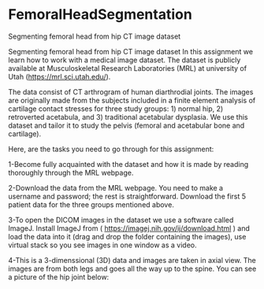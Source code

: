 # FemoralHeadSegmentation
Segmenting femoral head from hip CT image dataset


Segmenting femoral head from hip CT image dataset
In this assignment we learn how to work with a medical image dataset. The dataset is publicly available at Musculoskeletal Research Laboratories (MRL) at university of Utah (https://mrl.sci.utah.edu/).

The data consist of CT arthrogram of human diarthrodial joints. The images are originally made from the subjects included in a finite element analysis of cartilage contact stresses for three study groups: 1) normal hip, 2) retroverted acetabula, and 3) traditional acetabular dysplasia. We use this dataset and tailor it to study the pelvis (femoral and acetabular bone and cartilage).

Here, are the tasks you need to go through for this assignment:

1-Become fully acquainted with the dataset and how it is made by reading thoroughly through the MRL webpage.

2-Download the data from the MRL webpage. You need to make a username and password; the rest is straightforward. Download the first 5 patient data for the three groups mentioned above.

3-To open the DICOM images in the dataset we use a software called ImageJ. Install ImageJ from ( https://imagej.nih.gov/ij/download.html ) and load the data into it (drag and drop the folder containing the images), use virtual stack so you see images in one window as a video.

4-This is a 3-dimenssional (3D) data and images are taken in axial view. The images are from both legs and goes all the way up to the spine. You can see a picture of the hip joint below: